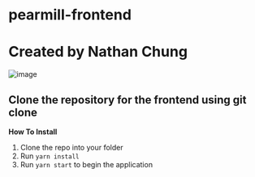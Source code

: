 # pearmill-frontend
# Created by Nathan Chung

![image](https://user-images.githubusercontent.com/65788625/136876286-a06e6e92-91c7-46eb-9ed1-302c0803c638.png)
## Clone the repository for the frontend using git clone

**How To Install** 
1. Clone the repo into your folder
2. Run `yarn install`
3. Run `yarn start` to begin the application
